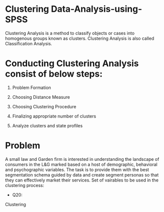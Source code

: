 # Clustering Data-Analysis-using-SPSS
Clustering Analysis is a method to classify objects or cases into homogenous groups known as clusters. Clustering Analysis is also called Classification Analysis.

# Conducting Clustering Analysis consist of below steps:
1) Problem Formation

2) Choosing Distance Measure

3) Choosing Clustering Procedure

4) Finalizing appropriate number of clusters

5) Analyze clusters and state profiles

# Problem
A small law and Garden firm is interested in understanding the landscape of consumers in the L&G marked based on a host of demographic, behavioral and psychographic variables. The task is to provide them with the best segmentation schema guided by data and create segment personas so that they can effectively market their services.
Set of vairables to be used in the clustering process:
* Q20:





Clustering
